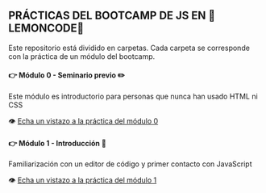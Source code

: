 ## PRÁCTICAS DEL BOOTCAMP DE JS EN :lemon:LEMONCODE:lemon:

Este repositorio está dividido en carpetas. Cada carpeta se corresponde con la práctica de un módulo del bootcamp.

#### :point_right: Módulo 0 - Seminario previo :pencil2:

Este módulo es introductorio para personas que nunca han usado HTML ni CSS

:eye: [Echa un vistazo a la práctica del módulo 0](modulo-0)

#### :point_right: Módulo 1 - Introducción :brain:

Familiarización con un editor de código y primer contacto con JavaScript

:eye: [Echa un vistazo a la práctica del módulo 1](modulo-1)
